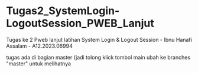 # Tugas2_SystemLogin-LogoutSession_PWEB_Lanjut
Tugas ke 2 Pweb lanjut latihan System Login &amp; Logout Session - Ibnu Hanafi Assalam - A12.2023.06994

tugas ada di bagian master (jadi tolong klick tombol main ubah ke branches  "master" untuk melihatnya
